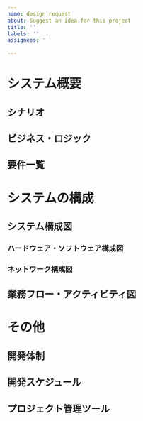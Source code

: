 ```yaml
---
name: design request
about: Suggest an idea for this project
title: ''
labels: ''
assignees: ''

---
```

# システム概要
## シナリオ
## ビジネス・ロジック
## 要件一覧
# システムの構成
## システム構成図
### ハードウェア・ソフトウェア構成図
### ネットワーク構成図
## 業務フロー・アクティビティ図
# その他
## 開発体制
## 開発スケジュール
## プロジェクト管理ツール
